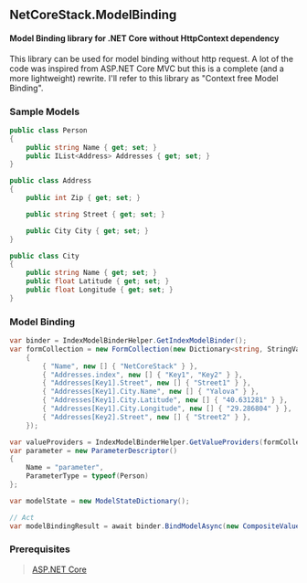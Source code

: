 ## NetCoreStack.ModelBinding
#### Model Binding library for .NET Core without HttpContext dependency

This library can be used for model binding without http request.
A lot of the code was inspired from ASP.NET Core MVC but this is a complete (and a more lightweight) rewrite. I'll refer to this library as "Context free Model Binding".

### Sample Models
```csharp
public class Person
{
    public string Name { get; set; }
    public IList<Address> Addresses { get; set; }
}

public class Address
{
    public int Zip { get; set; }

    public string Street { get; set; }

    public City City { get; set; }
}

public class City
{
    public string Name { get; set; }
    public float Latitude { get; set; }
    public float Longitude { get; set; }
}
```

### Model Binding
```csharp
var binder = IndexModelBinderHelper.GetIndexModelBinder();
var formCollection = new FormCollection(new Dictionary<string, StringValues>()
    {
        { "Name", new [] { "NetCoreStack" } },
        { "Addresses.index", new [] { "Key1", "Key2" } },
        { "Addresses[Key1].Street", new [] { "Street1" } },
        { "Addresses[Key1].City.Name", new [] { "Yalova" } },
        { "Addresses[Key1].City.Latitude", new [] { "40.631281" } },
        { "Addresses[Key1].City.Longitude", new [] { "29.286804" } },
        { "Addresses[Key2].Street", new [] { "Street2" } },
    });

var valueProviders = IndexModelBinderHelper.GetValueProviders(formCollection);
var parameter = new ParameterDescriptor()
{
    Name = "parameter",
    ParameterType = typeof(Person)
};

var modelState = new ModelStateDictionary();

// Act
var modelBindingResult = await binder.BindModelAsync(new CompositeValueProvider(valueProviders), modelState, parameter);
```

### Prerequisites
> [ASP.NET Core](https://github.com/aspnet/Home)